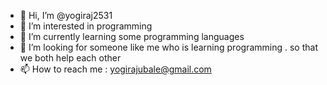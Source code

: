 - 👋 Hi, I’m @yogiraj2531
- 👀 I’m interested in programming 
- 🌱 I’m currently learning some programming languages 
- 💞️ I’m looking for someone like me who is learning programming . so that we both help each other 
- 📫 How to reach me : yogirajubale@gmail.com

<!---
yogiraj2531/yogiraj2531 is a ✨ special ✨ repository because its `README.md` (this file) appears on your GitHub profile.
You can click the Preview link to take a look at your changes.
--->
